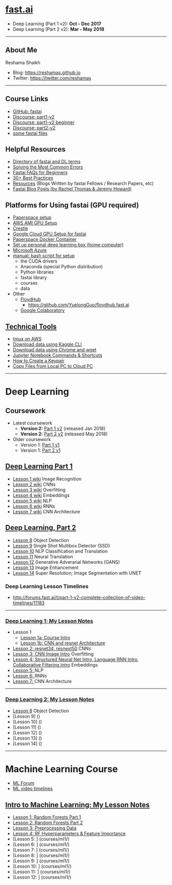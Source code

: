 # [fast.ai](http://www.fast.ai)
* Deep Learning (Part 1 v2):  **Oct - Dec 2017**  
* Deep Learning (Part 2 v2):  **Mar - May 2018**
---
## About Me
Reshama Shaikh  
* Blog: https://reshamas.github.io   
* Twitter:  https://twitter.com/reshamas

---

## Course Links
* [GitHub: fastai](https://github.com/fastai/fastai)
* [Discourse:  part1-v2](http://forums.fast.ai/c/part1-v2)
* [Discourse:  part1-v2 beginner](http://forums.fast.ai/c/part1v2-beg)
* [Discourse:  part2-v2](http://forums.fast.ai/c/part2-v2)
* [some fastai files](http://files.fast.ai)

## Helpful Resources
* [Directory of fastai and DL terms](fastai_dl_terms.md)
* [Solving the Most Common Errors](tips_troubleshooting.md)
* [Fastai FAQs for Beginners](tips_faq_beginners.md)
* [30+ Best Practices](http://forums.fast.ai/t/30-best-practices/12344)
* [Resources](resources.md) (Blogs Written by fastai Fellows / Research Papers, etc)
* [Fastai Blog Posts (by Rachel Thomas & Jeremy Howard)](http://www.fast.ai/topics/)

## Platforms for Using fastai (GPU required)
* [Paperspace setup](tools/paperspace.md)
* [AWS AMI GPU Setup](tools/aws_ami_gpu_setup.md)  
* [Crestle](tools/crestle_run.md)
* [Google Cloud GPU Setup for fastai](https://medium.com/google-cloud/set-up-google-cloud-gpu-for-fast-ai-45a77fa0cb48)
* [Paperspace Docker Container](https://hub.docker.com/r/paperspace/fastai/)
* [Set up personal deep learning box (home computer)](tools/setup_personal_dl_box.md)
* [Microsoft Azure](https://medium.com/@manikantayadunanda/setting-up-deeplearning-machine-and-fast-ai-on-azure-a22eb6bd6429)
* [manual: bash script for setup](http://files.fast.ai/setup/paperspace)
  - the CUDA drivers
  - Anaconda (special Python distribution)
  - Python libraries
  - fastai library
  - courses
  - data  
* Other
  - [FloydHub](https://www.floydhub.com)
    - https://github.com/YuelongGuo/floydhub.fast.ai
  - [Google Colaboratory](https://colab.research.google.com/notebook#fileId=/v2/external/notebooks/welcome.ipynb)


## [Technical Tools](tools/)
* [tmux on AWS](tools/tmux.md)
* [Download data using Kaggle CLI](tools/download_data_kaggle_cli.md)
* [Download data using Chrome and wget](tools/download_data_browser_curlwget.md)
* [Jupyter Notebook Commands & Shortcuts](tools/jupyter_notebook.md)
* [How to Create a Keypair](tools/create_keypair.md)
* [Copy Files from Local PC to Cloud PC](tools/copy_files_local_to_cloud.md)

---
# Deep Learning

## Coursework
* Latest coursework
  * **Version 2:**  [Part 1 v2](http://course.fast.ai) (released Jan 2018)
  * **Version 2:**  [Part 2 v2](http://www.fast.ai/2018/05/07/part2-launch/) (released May 2018)
* Older coursework
  * Version 1:  [Part 1 v1](http://course17.fast.ai)
  * Version 1:  [Part 2 v1](http://course17.fast.ai/part2.html)

## [Deep Learning Part 1](http://forums.fast.ai/t/welcome-to-part-1-v2/5787)
* [Lesson 1 wiki](http://forums.fast.ai/t/wiki-lesson-1/9398) Image Recognition
* [Lesson 2 wiki](http://forums.fast.ai/t/wiki-lesson-2/9399) CNNs
* [Lesson 3 wiki](http://forums.fast.ai/t/wiki-lesson-3/9401) Overfitting
* [Lesson 4 wiki](http://forums.fast.ai/t/wiki-lesson-4/9402) Embeddings
* [Lesson 5 wiki](http://forums.fast.ai/t/wiki-lesson-5/9403) NLP 
* [Lesson 6 wiki](http://forums.fast.ai/t/wiki-lesson-6/9404) RNNs
* [Lesson 7 wiki](http://forums.fast.ai/t/wiki-lesson-7/9405) CNN Architecture

## [Deep Learning, Part 2](http://www.fast.ai/2018/05/07/part2-launch/)
* [Lesson 8](http://course.fast.ai/lessons/lesson8.html) Object Detection
* [Lesson 9](http://course.fast.ai/lessons/lesson9.html) Single Shot Multibox Detector (SSD)
* [Lesson 10](http://course.fast.ai/lessons/lesson10.html) NLP Classification and Translation
* [Lesson 11](http://course.fast.ai/lessons/lesson11.html) Neural Translation
* [Lesson 12](http://course.fast.ai/lessons/lesson12.html) Generative Adverarial Networks (GANS)
* [Lesson 13](http://course.fast.ai/lessons/lesson13.html) Image Enhancement
* [Lesson 14](http://course.fast.ai/lessons/lesson14.html) Super Resolution; Image Segmentation with UNET


### Deep Learning Lesson Timelines
* http://forums.fast.ai/t/part-1-v2-complete-collection-of-video-timelines/11183

---

### [Deep Learning 1: My Lesson Notes](courses/dl1/) 
* Lesson 1
  - [Lesson 1a: Course Intro](courses/dl1/lesson_1a_course_intro.md)
  - [Lesson 1b: CNN and resnet Architecture](courses/dl1/lesson_1b_cnn_tools.md)
* [Lesson 2: resnet34, resnext50](courses/dl1/lesson_2_resnet34_resnext50.md) CNNs
* [Lesson 3: CNN Image Intro](courses/dl1/lesson_3_x.md) Overfitting
* [Lesson 4: Structured Neural Net Intro, Language RNN Intro, Collaborative Filtering Intro](courses/dl1/lesson_4_x.md) Embeddings
* [Lesson 5:  ](courses/dl1/lesson_5_x.md) NLP
* [Lesson 6:  ](courses/dl1/lesson_6_x.md) RNNs
* [Lesson 7:  ](courses/dl1/lesson_7_x.md) CNN Architecture

---
### [Deep Learning 2: My Lesson Notes](courses/dl2/) 
* [Lesson 8](courses/dl2/lesson_8.md) Object Detection
* [Lesson 9] ()
* [Lesson 10] ()
* [Lesson 11] ()
* [Lesson 12] ()
* [Lesson 13] ()
* [Lesson 14] () 

---
# Machine Learning Course
- [ML Forum](http://forums.fast.ai/t/another-treat-early-access-to-intro-to-machine-learning-videos/6826)
- [ML video timelines](http://forums.fast.ai/t/another-treat-early-access-to-intro-to-machine-learning-videos/6826/321?u=ericpb)

## [Intro to Machine Learning: My Lesson Notes](courses/ml1/) 
* [Lesson 1: Random Forests Part 1](courses/ml1/lesson_01.md)
* [Lesson 2: Random Forests Part 2](courses/ml1/lesson_02.md)
* [Lesson 3: Preprocessing Data](courses/ml1/lesson_03.md)
* [Lesson 4: RF Hyperparameters & Feature Importance](courses/ml1/lesson_04.md)
* [Lesson 5:  ] (courses/ml1/)
* [Lesson 6:  ] (courses/ml1/)
* [Lesson 7:  ] (courses/ml1/)
* [Lesson 8:  ] (courses/ml1/)
* [Lesson 9:  ] (courses/ml1/)
* [Lesson 10:  ] (courses/ml1/)
* [Lesson 11:  ] (courses/ml1/)
* [Lesson 12:  ] (courses/ml1/)
